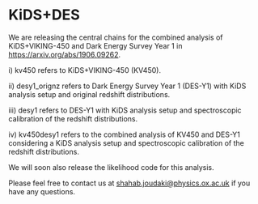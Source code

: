 # KiDS+DES

We are releasing the central chains for the combined analysis of KiDS+VIKING-450 and Dark Energy Survey Year 1 in https://arxiv.org/abs/1906.09262.

i) kv450 refers to KiDS+VIKING-450 (KV450).

ii) desy1_orignz refers to Dark Energy Survey Year 1 (DES-Y1) with KiDS analysis setup and original redshift distributions.

iii) desy1 refers to DES-Y1 with KiDS analysis setup and spectroscopic calibration of the redshift distributions.

iv) kv450desy1 refers to the combined analysis of KV450 and DES-Y1 considering a KiDS analysis setup and spectroscopic calibration of the redshift distributions.

We will soon also release the likelihood code for this analysis.

Please feel free to contact us at shahab.joudaki@physics.ox.ac.uk if you have any questions.
